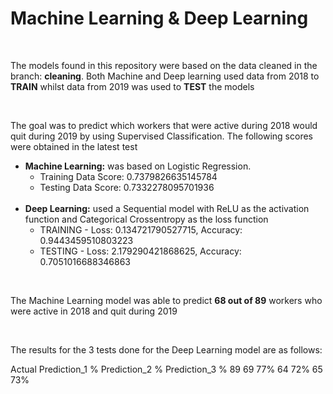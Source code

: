 <h1>Machine Learning & Deep Learning </h1>
<br>
<p> The models found in this repository were based on the data cleaned in the branch: <b>cleaning</b>. Both Machine and Deep learning used data from 2018 to <b>TRAIN</b> whilst data from 2019 was used to <b>TEST</b> the models</p>
<br>
<p>The goal was to predict which workers that were active during 2018 would quit during 2019 by using Supervised Classification. The following scores were obtained in the latest test</p>
<ul>
    <li><b>Machine Learning:</b> was based on Logistic Regression. 
    <br>
        <ul>
        <li>Training Data Score: 0.7379826635145784</li>
        <li>Testing Data Score: 0.7332278095701936</li>
        </ul>
    </li>
    <br>
    <li><b>Deep Learning:</b> used a Sequential model with ReLU as the activation function and Categorical Crossentropy as the loss function
    <br>    
        <ul>
        <li>TRAINING - Loss: 0.134721790527715, Accuracy: 0.9443459510803223</li>
        <li>TESTING - Loss: 2.179290421868625, Accuracy: 0.7051016688346863</li>
        </ul>
    </li>
</ul>
<br>
<p>The Machine Learning model was able to predict <b>68 out of 89</b> workers who were active in 2018 and quit during 2019 </p>
<br>
<p>The results for the 3 tests done for the Deep Learning model are as follows:</p>
<th>
<td>Actual</td>
<td>Prediction_1</td>
<td>%</td>
<td>Prediction_2</td>
<td>%</td>
<td>Prediction_3</td>
<td>%</td>
</th>
<tr>
<td>89</td>
<td>69</td>
<td>77%</td>
<td>64</td>
<td>72%</td>
<td>65</td>
<td>73%</td>
</tr>